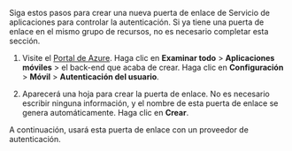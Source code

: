 
Siga estos pasos para crear una nueva puerta de enlace de Servicio de aplicaciones para controlar la autenticación. Si ya tiene una puerta de enlace en el mismo grupo de recursos, no es necesario completar esta sección.

1. Visite el [Portal de Azure]. Haga clic en **Examinar todo** > **Aplicaciones móviles** > el back-end que acaba de crear. Haga clic en **Configuración** > **Móvil** > **Autenticación del usuario**. 

2. Aparecerá una hoja para crear la puerta de enlace. No es necesario escribir ninguna información, y el nombre de esta puerta de enlace se genera automáticamente. Haga clic en **Crear**.

A continuación, usará esta puerta de enlace con un proveedor de autenticación.

<!-- URLs. -->
[Portal de Azure]: https://portal.azure.com/

<!---HONumber=August15_HO8-->